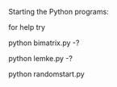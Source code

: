 Starting the Python programs:

for help try

python bimatrix.py -?

python lemke.py -?

python randomstart.py


